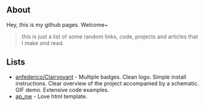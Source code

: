 ## About
Hey, this is my github pages. Welcome~
> this is just a list of some random links, code, projects and articles that I make and read.

## Lists
- [anfederico/Clairvoyant](https://github.com/anfederico/Clairvoyant#readme) - Multiple badges. Clean logo. Simple install instructions. Clear overview of the project accompanied by a schematic. GIF demo. Extensive code examples.
- [ap_nw](https://zeneight.github.io/ap_nw) - Love html template.
